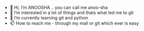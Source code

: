 - 👋 Hi, I’m ANOOSHA .. you can call me anoo-sha
- 👀 I’m interested in a lot of things and thats what led me to git 
- 🌱 I’m currently learning git and python
- 📫 How to reach me - through my mail or git which ever is easy 

<!---
Anoosha-2804/Anoosha-2804 is a ✨ special ✨ repository because its `README.md` (this file) appears on your GitHub profile.
You can click the Preview link to take a look at your changes.
--->
